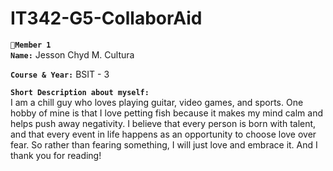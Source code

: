 # IT342-G5-CollaborAid

**`👤Member 1`**<br>
**`Name:`** Jesson Chyd M. Cultura

**`Course & Year:`** BSIT - 3 

**`Short Description about myself:`** <br>
I am a chill guy who loves playing guitar, video games, and sports. One hobby of mine is that I love petting fish because it makes my mind calm and helps push away negativity. I believe that every person is born with talent, and that every event in life happens as an opportunity to choose love over fear. So rather than fearing something, I will just love and embrace it. And I thank you for reading!






